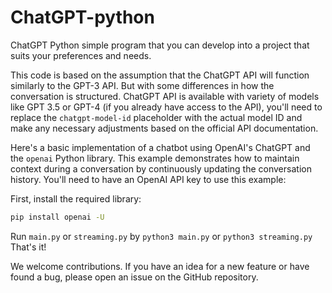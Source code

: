 # ChatGPT-python
ChatGPT Python simple program that you can develop into a project that suits your preferences and needs.

This code is based on the assumption that the ChatGPT API will function similarly to the GPT-3 API. 
But with some differences in how the conversation is structured. 
ChatGPT API is available with variety of models like GPT 3.5 or GPT-4 (if you already have access to the API), you'll need to replace the `chatgpt-model-id` placeholder with the actual model ID and make any necessary adjustments based on the official API documentation.

Here's a basic implementation of a chatbot using OpenAI's ChatGPT and the `openai` Python library. This example demonstrates how to maintain context during a conversation by continuously updating the conversation history. You'll need to have an OpenAI API key to use this example:

First, install the required library:

```bash
pip install openai -U
```
Run ```main.py``` or ```streaming.py``` by ```python3 main.py``` or ```python3 streaming.py```
That's it!

We welcome contributions. If you have an idea for a new feature or have found a bug, please open an issue on the GitHub repository.
